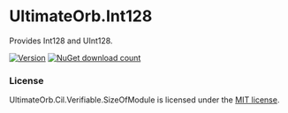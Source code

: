 # UltimateOrb.Int128

Provides Int128 and UInt128.

[![Version](https://img.shields.io/nuget/vpre/UltimateOrb.Int128.svg)](https://www.nuget.org/packages/UltimateOrb.Int128)
[![NuGet download count](https://img.shields.io/nuget/dt/UltimateOrb.Int128.svg)](https://www.nuget.org/packages/UltimateOrb.Int128)

### License

UltimateOrb.Cil.Verifiable.SizeOfModule is licensed under the [MIT license](LICENSE).
